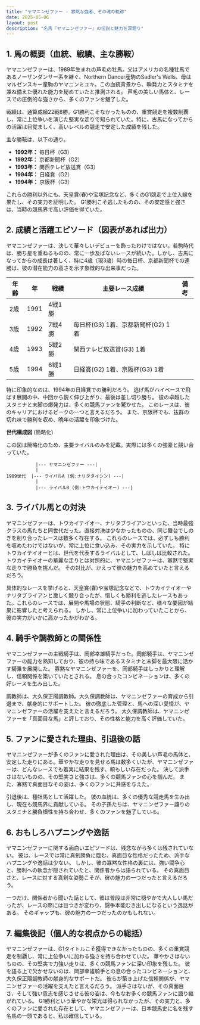 ```yaml
---
title: "ヤマニンゼファー - 寡黙な強者、その魂の軌跡"
date: 2025-05-06
layout: post
description: "名馬『ヤマニンゼファー』の伝説と魅力を深堀り"
---
```


## 1. 馬の概要（血統、戦績、主な勝鞍）

ヤマニンゼファーは、1989年生まれの芦毛の牡馬。父はアメリカの名種牡馬であるノーザンダンサー系を継ぐ、Northern Dancer産駒のSadler's Wells、母はマルゼンスキー産駒のヤマニンミユキ。この血統背景から、瞬発力とスタミナを兼ね備えた優れた能力を秘めていたと推測される。  芦毛の美しい馬体と、レースでの圧倒的な強さから、多くのファンを魅了した。

戦績は、通算成績22戦8勝。G1勝利こそなかったものの、重賞競走を複数制覇し、常に上位争いを演じた堅実な走りで知られていた。特に、古馬になってからの活躍は目覚ましく、高いレベルの競走で安定した成績を残した。

主な勝鞍は、以下の通り。

* **1992年：** 毎日杯（G3）
* **1992年：** 京都新聞杯（G2）
* **1993年：** 関西テレビ放送賞（G3）
* **1994年：** 日経賞（G2）
* **1994年：** 京阪杯（G3）


これらの勝利以外にも、天皇賞(春)や宝塚記念など、多くのG1競走で上位入線を果たし、その実力を証明した。  G1勝利こそ逃したものの、その安定感と強さは、当時の競馬界で高い評価を得ていた。


## 2. 成績と活躍エピソード（図表があれば出力）

ヤマニンゼファーは、決して華々しいデビューを飾ったわけではない。若駒時代は、勝ち星を重ねるものの、常に一歩及ばないレースが続いた。しかし、古馬になってからの成長は著しく、特に4歳（現3歳）時の毎日杯、京都新聞杯での連勝は、彼の潜在能力の高さを示す象徴的な出来事だった。

| 年齢 | 年 | 戦績 | 主要レース成績 | 備考 |
|---|---|---|---|---|
| 2歳 | 1991 | 4戦1勝 |  |  |
| 3歳 | 1992 | 7戦4勝 | 毎日杯(G3) 1着、京都新聞杯(G2) 1着 |  |
| 4歳 | 1993 | 5戦2勝 | 関西テレビ放送賞(G3) 1着 |  |
| 5歳 | 1994 | 6戦1勝 | 日経賞(G2) 1着、京阪杯(G3) 1着 |  |


特に印象的なのは、1994年の日経賞での勝利だろう。  逃げ馬がハイペースで飛ばす展開の中、中団から鋭く伸び上がり、最後は差し切り勝ち。  彼の卓越したスタミナと末脚の爆発力は、多くの競馬ファンを驚かせた。  このレースは、彼のキャリアにおけるピークの一つと言えるだろう。  また、京阪杯でも、抜群の切れ味で勝利を収め、晩年の活躍を印象づけた。

**世代構成図** (簡略化)

この図は簡略化のため、主要ライバルのみを記載。実際には多くの強豪と競い合っていた。

```
           |--- ヤマニンゼファー ---|
           |                       |
1989世代  |--- ライバルA (例:ナリタタイシン) ---|
           |                       |
           |--- ライバルB (例:トウカイテイオー) ---|
```

## 3. ライバル馬との対決

ヤマニンゼファーは、トウカイテイオー、ナリタブライアンといった、当時最強クラスの馬たちと同世代だった。直接対決は少なかったものの、同じ舞台でしのぎを削り合ったレースは数多く存在する。  これらのレースでは、必ずしも勝利を収めたわけではないが、常に上位に食い込み、その実力を示していた。  特にトウカイテイオーとは、世代を代表するライバルとして、しばしば比較された。  トウカイテイオーの華麗な走りとは対照的に、ヤマニンゼファーは、寡黙で堅実な走りで勝負を挑んだ。  その対比が、かえって彼の魅力を高めていたと言えるだろう。

具体的なレースを挙げると、天皇賞(春)や宝塚記念などで、トウカイテイオーやナリタブライアンと激しく競り合ったが、惜しくも勝利を逃したレースもあった。これらのレースでは、展開や馬場の状態、騎手の判断など、様々な要因が結果に影響したと考えられる。  しかし、常に上位争いに加わっていたことから、彼の実力がいかに高かったかがわかる。


## 4. 騎手や調教師との関係性

ヤマニンゼファーの主戦騎手は、岡部幸雄騎手だった。岡部騎手は、ヤマニンゼファーの能力を熟知しており、彼の持ち味であるスタミナと末脚を最大限に活かす騎乗を展開した。  寡黙なヤマニンゼファーを、岡部騎手はしっかりと理解し、信頼関係を築いていたとされる。  息の合ったコンビネーションは、多くの好レースを生み出した。

調教師は、大久保正陽調教師。大久保調教師は、ヤマニンゼファーの育成から引退まで、献身的にサポートした。  彼の徹底した管理と、馬への深い愛情が、ヤマニンゼファーの活躍を支えたと言えるだろう。  大久保調教師は、ヤマニンゼファーを「真面目な馬」と評しており、その性格と能力を高く評価していた。


## 5. ファンに愛された理由、引退後の話

ヤマニンゼファーが多くのファンに愛された理由は、その美しい芦毛の馬体と、安定した走りにある。華やかな走りを見せる馬は数多くいたが、ヤマニンゼファーは、どんなレースでも着実に結果を残す、頼もしい存在だった。  決して派手さはないものの、その堅実さと強さは、多くの競馬ファンの心を掴んだ。  また、寡黙で真面目なその姿は、多くのファンに共感を与えた。

引退後は、種牡馬として活躍した。  彼の血統は、多くの優秀な競走馬を生み出し、現在も競馬界に貢献している。  その子孫たちは、ヤマニンゼファー譲りのスタミナと勝負根性を持ち合わせ、多くのファンを魅了している。


## 6. おもしろハプニングや逸話

ヤマニンゼファーに関する面白いエピソードは、残念ながら多くは残されていない。  彼は、レースでは常に真剣勝負に臨む、真面目な性格だったため、派手なハプニングや逸話は少ない。  しかし、彼の寡黙な性格の裏には、強い闘争心と、勝利への執念が隠されていたと、関係者からは語られている。  その真面目さと、レースに対する真剣な姿勢こそが、彼の魅力の一つだったと言えるだろう。

一つだけ、関係者から聞いた話として、彼は普段は非常に穏やかで大人しい馬だったが、レースの際には目つきが変わり、闘争本能むき出しになるという逸話がある。  そのギャップも、彼の魅力の一つだったのかもしれない。


## 7. 編集後記（個人的な視点からの総括）

ヤマニンゼファーは、G1タイトルこそ獲得できなかったものの、多くの重賞競走を制覇し、常に上位争いに加わる強さを持ち合わせていた。  華やかさはないものの、その堅実で力強い走りは、多くの競馬ファンに深い印象を残した。  彼を語る上で欠かせないのは、岡部幸雄騎手との息の合ったコンビネーションと、大久保正陽調教師の献身的なサポートだ。  彼らが築き上げた信頼関係が、ヤマニンゼファーの活躍を支えたと言えるだろう。  派手さはないが、その真面目さ、そして強い意志を感じさせる彼の姿は、今もなお多くの競馬ファンに語り継がれている。  G1勝利という華やかな栄光は得られなかったが、その実力と、多くのファンに愛された存在として、ヤマニンゼファーは、日本競馬史に名を残す名馬の一頭であると、私は確信している。
